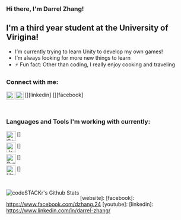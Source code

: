 ### Hi there, I'm Darrel Zhang!

## I'm a third year student at the University of Virigina!
- I’m currently trying to learn Unity to develop my own games!
- I’m always looking for more new things to learn 
- ⚡ Fun fact: Other than coding, I really enjoy cooking and traveling 

### Connect with me:

[<img align="left" alt="codeSTACKr | LinkedIn" width="22px" src="https://cdn.jsdelivr.net/npm/simple-icons@v3/icons/linkedin.svg" />][linkedin]
[<img align="left" alt="codeSTACKr | Instagram" width="22px" src="https://cdn.jsdelivr.net/npm/simple-icons@v3/icons/facebook.svg" />][facebook]

<br />

### Languages and Tools I'm working with currently:
<!---C++ image -->
[<img align="left" alt="C++" width="26px" src="https://sdtimes.com/wp-content/uploads/2018/03/cpppp.png" />]
<!---Java -->
[<img align="left" alt="Java" width="26px" src="https://www.oracle.com/a/ocom/img/cb71-java-logo.png" />]
<!---Python -->
[<img align="left" alt="Python" width="26px" src="https://upload.wikimedia.org/wikipedia/commons/thumb/c/c3/Python-logo-notext.svg/600px-Python-logo-notext.svg.png" />]
<!---Unity -->
[<img align="left" alt="Unity" width="26px" src="https://images.techhive.com/images/article/2015/03/unity-logo-100571261-large.jpg" />]

<br />
<br />

<img align="left" alt="codeSTACKr's Github Stats" src="https://github-readme-stats.codestackr.vercel.app/api?username=dzhang1024&show_icons=true&hide_border=true" />

[website]: 
[facebook]: https://www.facebook.com/dzhang.24
[youtube]: 
[linkedin]: https://www.linkedin.com/in/darrel-zhang/
